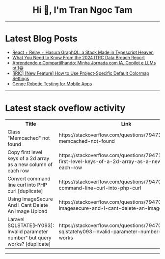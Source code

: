 <h1 align="center">Hi 👋, I'm Tran Ngoc Tam</h1>

---

# Latest Blog Posts 
<!-- BLOG-POST-LIST:START -->
- [React + Relay + Hasura GraphQL: a Stack Made in Typescript Heaven](https://dev.to/johnai/react-relay-hasura-graphql-a-stack-made-in-typescript-heaven-3egk)
- [What You Need to Know From the 2024 ITRC Data Breach Report](https://dev.to/pomerium/what-you-need-to-know-from-the-2024-itrc-data-breach-report-5hb6)
- [Aprendendo e Compartilhando: Minha Jornada com IA, Copilot e LLMs pt.1😁](https://dev.to/guintoki/aprendendo-e-compartilhando-minha-jornada-com-ia-copilot-e-llms-pt1-oj9)
- [[iRIC] [New Feature] How to Use Project-Specific Default Colormap Settings](https://dev.to/starfieldkt/iric-new-feature-how-to-use-project-specific-default-colormap-settings-5hee)
- [Genqe Robotic Testing for Mobile Apps](https://dev.to/anil_csimplifyit_905c/genqe-robotic-testing-for-mobile-apps-3a93)
<!-- BLOG-POST-LIST:END -->

---

# Latest stack oveflow activity
<table>
  <tr><th>Title</th><th>Link</th></tr>
  <!-- STACKOVERFLOW:START --><tr><td>Class &quot;Memcached&quot; not found</td><td>https://stackoverflow.com/questions/79471322/class-memcached-not-found</td></tr><tr><td>Copy first level keys of a 2d array as a new column of each row</td><td>https://stackoverflow.com/questions/79471292/copy-first-level-keys-of-a-2d-array-as-a-new-column-of-each-row</td></tr><tr><td>Convert command line curl into PHP curl [duplicate]</td><td>https://stackoverflow.com/questions/79470874/convert-command-line-curl-into-php-curl</td></tr><tr><td>Using ImageSecure And I Cant Delete An Image Upload</td><td>https://stackoverflow.com/questions/79470617/using-imagesecure-and-i-cant-delete-an-image-upload</td></tr><tr><td>Laravel SQLSTATE[HY093]: Invalid parameter number&quot; but query works? [duplicate]</td><td>https://stackoverflow.com/questions/79470613/laravel-sqlstatehy093-invalid-parameter-number-but-query-works</td></tr><!-- STACKOVERFLOW:END -->
</table>

---



